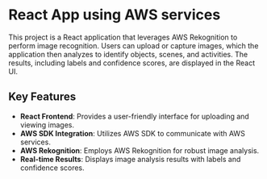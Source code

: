 # React App using AWS services 


This project is a React application that leverages AWS Rekognition to perform image recognition. Users can upload or capture images, which the application then analyzes to identify objects, scenes, and activities. The results, including labels and confidence scores, are displayed in the React UI.

## Key Features

- **React Frontend**: Provides a user-friendly interface for uploading and viewing images.
- **AWS SDK Integration**: Utilizes AWS SDK to communicate with AWS services.
- **AWS Rekognition**: Employs AWS Rekognition for robust image analysis.
- **Real-time Results**: Displays image analysis results with labels and confidence scores.